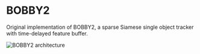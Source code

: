 # BOBBY2
Original implementation of BOBBY2, a sparse Siamese single object tracker with time-delayed feature buffer.    

![BOBBY2 architecture](https://github.com/datacrisis/BOBBY2/doc_imgs/BOBBY_2_architecture.png)
